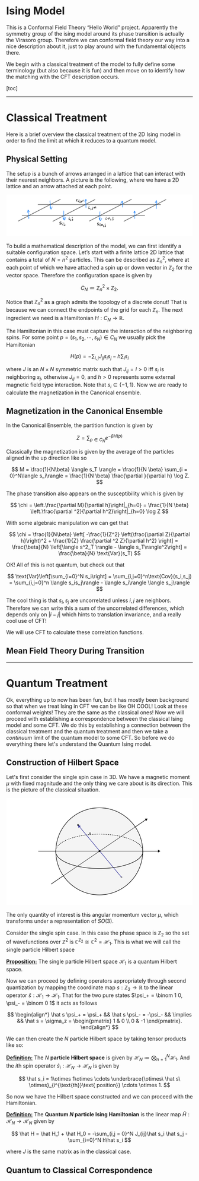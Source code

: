# Ising Model

This is a Conformal Field Theory “Hello World” project. Apparently the symmetry group of the ising model around its phase transition is actually the Virasoro group. Therefore we can conformal field theory our way into a nice description about it, just to play around with the fundamental objects there. 

We begin with a classical treatment of the model to fully define some terminology (but also because it is fun) and then move on to identify how the matching with the CFT description occurs.

[toc]

----



# Classical Treatment

Here is a brief overview the classical treatment of the 2D Ising model in order to find the limit at which it reduces to a quantum model. 



## Physical Setting

The setup is a bunch of arrows arranged in a lattice that can interact with their nearest neighbors. A picture is the following, where we have a 2D lattice and an arrow attached at each point.

 ![image-20240420013237038](_Ising_Model.assets/image-20240420013237038.png)

To build a mathematical description of the model, we can first identify a suitable configuration space. Let’s start with a finite lattice 2D lattice that contains a total of $N = n^2$ particles. This can be described as $\mathbb{Z}_n^2$, where at each point of which we have attached a spin up or down vector in $\mathbb{Z}_2$ for the vector space. Therefore the configuration space is given by

$$
C_N \coloneqq \mathbb Z_n^2 \times \mathbb Z_2.
$$

Notice that $\mathbb{Z}_n^2$ as a graph admits the topology of a discrete donut! That is because we can connect the endpoints of the grid for each $\mathbb Z_n$. The next ingredient we need is a Hamiltonian $H:C_N\to \mathbb{R}$.

The Hamiltonian in this case must capture the interaction of the neighboring spins. For some point $p = (s_1,s_2,\cdots, s_N) \in C_N$ we usually pick the Hamiltonian 

$$
H(p) = -\sum_{i,j} J_{ij} s_i s_j -  h \sum_{i} s_i
$$

where $J$ is an $N\times N$ symmetric matrix such that $J_{ij} = I >0$ iff $s_i$ is neighboring $s_j$, otherwise $J_{ij} = 0$, and $h > 0$ represents some external magnetic field type interaction. Note that $s_i \in \{-1,1\}$. Now we are ready to calculate the magnetization in the Canonical ensemble.



## Magnetization in the Canonical Ensemble

In the Canonical Ensemble, the partition function is given by 

$$
Z = \sum_{p\in C_N} e^{-\beta H(p)}
$$

Classically the magnetization is given by the average of the particles aligned in the up direction like so 

$$
M = \frac{1}{N\beta} \langle s_T \rangle = \frac{1}{N \beta} \sum_{i = 0}^N\langle s_i\rangle = \frac{1}{N \beta} \frac{\partial }{\partial h} \log Z.
$$

The phase transition also appears on the susceptibility which is given by

$$
\chi = \left.\frac{\partial M}{\partial h}\right|_{h=0} = \frac{1}{N \beta} \left.\frac{\partial ^2}{\partial h^2}\right|_{h=0} \log Z
$$

With some algebraic manipulation we can get that

$$
\chi = \frac{1}{N\beta} \left[ -\frac{1}{Z^2} \left(\frac{\partial Z}{\partial h}\right)^2 + \frac{1}{Z} \frac{\partial ^2 Z}{\partial h^2} \right] = \frac{\beta}{N} \left[\langle s^2_Τ \rangle - \langle s_Τ\rangle^2\right] = \frac{\beta}{N} \text{Var}(s_Τ)
$$

OK! All of this is not quantum, but check out that 

$$
\text{Var}\left[\sum_{i=0}^N s_i\right] = \sum_{i,j=0}^n\text{Cov}(s_i,s_j) = \sum_{i,j=0}^n \langle s_is_j\rangle - \langle s_i\rangle \langle s_j\rangle
$$

The cool thing is that $s_i,s_j$ are uncorrelated unless $i,j$ are neighbors. Therefore we can write this a sum of the uncorrelated differences, which depends only on $|i-j|$ which hints to translation invariance, and a really cool use of CFT!

We will use CFT to calculate these correlation functions.



## Mean Field Theory During Transition



----



# Quantum Treatment

Ok, everything up to now has been fun, but it has mostly been background so that when we treat Ising in CFT we can be like OH COOL! Look at these conformal weights! They are the same as the classical ones! Now we will proceed with establishing a correspondence between the classical Ising model and some CFT. We do this by establishing a connection between the classical treatment and the quantum treatment and then we take a *continuum* limit of the quantum model to some CFT. So before we do everything there let's understand the Quantum Ising model.

## Construction of Hilbert Space

Let's first consider the single spin case in 3D. We have a magnetic moment $\mu$ with fixed magnitude and the only thing we care about is its direction.  This is the picture of the classical situation. 

![Spin Sphere](_Ising_Model.assets/spin-sphere.svg)

The only quantity of interest is this angular momentum vector $\mu$, which transforms under a representation of $SO(3)$. 

Consider the single spin case. In this case the phase space is $\mathbb Z_2$ so the set of wavefunctions over $\mathbb Z^2$ is $\mathbb C^{\mathbb Z_2} \cong \mathbb C^2 = \mathcal H_1$. This is what we will call the single particle Hilbert space

**<u>Proposition:</u>** The single particle Hilbert space $\mathcal H_1$ is a quantum Hilbert space.

Now we can proceed by defining operators appropriately through second quantization by mapping the coordinate map $s: \mathbb Z_2 \to \mathbb R$ to the linear operator $\hat s : \mathcal H_1 \to \mathcal H_1$. That for the two pure states $\psi_+ = \binom 1 0, \psi_- = \binom 0 1$  it acts as follows

$$
\begin{align*}
\hat s \psi_+ = \psi_+ && \hat s \psi_- = -\psi_- && \implies && \hat s = \sigma_z = \begin{pmatrix} 1 & 0 \\ 0 & -1 \end{pmatrix}.
\end{align*}
$$

 We can then create the $N$ particle Hilbert space by taking tensor products like so:

**<u>Definition:</u>** The $N$ **particle Hilbert space** is given by $\mathcal H_N \coloneqq \bigotimes_{n=1}^N \mathcal H_1$. And the $i$th spin operator $\hat s_i : \mathcal H_N \to \mathcal H_N$ is given by

$$
\hat s_i = 1\otimes 1\otimes \cdots \underbrace{\otimes\ \hat s\  \otimes}_{i^{\text{th}}\text{ position}} \cdots \otimes 1.
$$

 So now we have the Hilbert space constructed and we can proceed with the Hamiltonian.

**<u>Definition:</u>** The **Quantum $N$ particle Ising Hamiltonian** is the linear map $\hat H : \mathcal H_N \to \mathcal H_N$ given by

$$
\hat H = \hat H_1 + \hat H_0 = -\sum_{i,j = 0}^N J_{ij}\hat s_i \hat s_j - \sum_{i=0}^N h\hat s_i
$$

where $J$ is the same matrix as in the classical case. 



## Quantum to Classical Correspondence



















